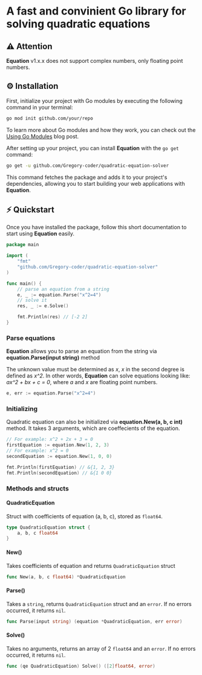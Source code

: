 # A fast and convinient Go library for solving quadratic equations
## ⚠️ Attention
**Equation** v1.x.x does not support complex numbers, only floating point numbers.
## ⚙️ Installation

First, initialize your project with Go modules by executing the following command in your terminal:

```bash
go mod init github.com/your/repo
```

To learn more about Go modules and how they work, you can check out the [Using Go Modules](https://go.dev/blog/using-go-modules) blog post.

After setting up your project, you can install **Equation** with the `go get` command:

```bash
go get -u github.com/Gregory-coder/quadratic-equation-solver
```

This command fetches the package and adds it to your project's dependencies, allowing you to start building your web applications with **Equation**.

## ⚡️ Quickstart

Once you have installed the package, follow this short documentation to start using **Equation** easily.

```go
package main

import (
    "fmt"
    "github.com/Gregory-coder/quadratic-equation-solver"
)

func main() {
    // parse an equation from a string
    e, _ := equation.Parse("x^2=4")
    // solve it
    res, _ := e.Solve()

    fmt.Println(res) // [-2 2]
}
```

### Parse equations
**Equation** allows you to parse an equation from the string via **equation.Parse(input string)** method 

The unknown value must be determined as *x*, *x* in the second degree is defined as *x^2*.
In other words, **Equation** can solve equations looking like:
*ax^2 + bx + c = 0*, 
where *a* and *x* are floating point numbers.

```go
e, err := equation.Parse("x^2=4")
```
### Initializing
Quadratic equation can also be initialized via **equation.New(a, b, c int)** method. 
It takes 3 arguments, which are coeffecients of the equation. 

```go
// For example: x^2 + 2x + 3 = 0
firstEquation := equation.New(1, 2, 3)
// For example: x^2 = 0
secondEquation := equation.New(1, 0, 0)

fmt.Println(firstEquation) // &{1, 2, 3}
fmt.Println(secondEquation) // &{1 0 0}
```
### Methods and structs
#### QuadraticEquation
Struct with coefficients of equation (a, b, c), stored as `float64`.
```go
type QuadraticEquation struct {
	a, b, c float64
}
```
#### New()
Takes coefficients of equation and returns `QuadraticEquation` struct
```go
func New(a, b, c float64) *QuadraticEquation
```
#### Parse()
Takes a `string`, returns `QuadraticEquation` struct and an `error`.
If no errors occurred, it returns `nil`.
```go
func Parse(input string) (equation *QuadraticEquation, err error)
```
#### Solve()
Takes no arguments, returns an array of 2 `float64` and an `error`.
If no errors occurred, it returns `nil`.
```go
func (qe QuadraticEquation) Solve() ([2]float64, error)
```
